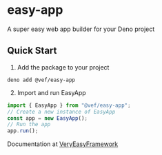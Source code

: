 # easy-app

A super easy web app builder for your Deno project

## Quick Start

1. Add the package to your project

```shell
deno add @vef/easy-app
```

2. Import and run EasyApp

```ts
import { EasyApp } from "@vef/easy-app";
// Create a new instance of EasyApp
const app = new EasyApp();
// Run the app
app.run();
```

Documentation at [VeryEasyFramework](https://veryeasyframework.com)
